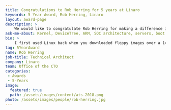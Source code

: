 ```yaml
---
title: Congratulations to Rob Herring for 5 years at Linaro
keywords: 5 Year Award, Rob Herring, Linaro
layout: award-page
description: >
    We would like to congratulate Rob Herring for making a difference in open source at Linaro for 5 years.
ask-me-about: Kernel, DeviceTree, ARM, SOC architecture, servers, boot architecture, homebrewing
bio: >
    I first used Linux back when you downloaded floppy images over a 14.4kbps modem. I've done Linux kernel development since 2004 working at Calxeda, Freescale, and Motorola. I've done a variety of device drivers and core SOC support code. Currently, I'm one of the kernel DeviceTree maintainers.
tag: 5YearAward
name: Rob Herring
job-title: Technical Architect
company: Linaro
team: Office of the CTO
categories:
 - Awards
 - 5-Years
image:
  featured: true
  path: /assets/images/content/ats-2018.png
photo: /assets/images/people/rob-herring.jpg
---
```

